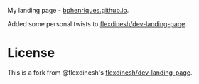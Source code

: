 My landing page - [bphenriques.github.io](bphenriques.github.io).

Added some personal twists to [flexdinesh/dev-landing-page](https://github.com/flexdinesh/dev-landing-page).

# License

This is a fork from @flexdinesh's [flexdinesh/dev-landing-page](https://github.com/flexdinesh/dev-landing-page).
